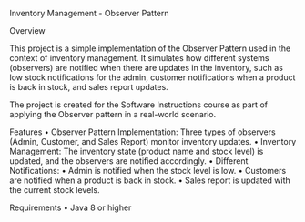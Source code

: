 Inventory Management - Observer Pattern

Overview

This project is a simple implementation of the Observer Pattern used in the context of inventory management. It simulates how different systems (observers) are notified when there are updates in the inventory, such as low stock notifications for the admin, customer notifications when a product is back in stock, and sales report updates.

The project is created for the Software Instructions course as part of applying the Observer pattern in a real-world scenario.

Features
	•	Observer Pattern Implementation: Three types of observers (Admin, Customer, and Sales Report) monitor inventory updates.
	•	Inventory Management: The inventory state (product name and stock level) is updated, and the observers are notified accordingly.
	•	Different Notifications:
	•	Admin is notified when the stock level is low.
	•	Customers are notified when a product is back in stock.
	•	Sales report is updated with the current stock levels.

Requirements
	•	Java 8 or higher

